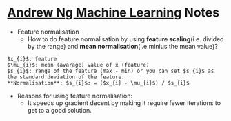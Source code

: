 # [Andrew Ng Machine Learning](https://www.coursera.org/learn/machine-learning/home/welcome) Notes

* Feature normalisation
    - How to do feature normalisation by using **feature scaling**(i.e. divided by the range) and **mean normalisation**(i.e minius the mean value)?

```
$x_{i}$: feature
$\mu_{i}$: mean (avarage) value of x (feature)
$s_{i}$: range of the feature (max - min) or you can set $s_{i}$ as the standard deviation of the feature.
**Normalisation**: $s_{i}$: = ($x_{i} - \mu_{i}$) / $s_{i}$
```
   - Reasons for using feature normalisation:
       + It speeds up gradient decent by making it require fewer iterations to get to a good solution.
